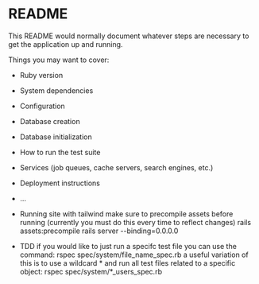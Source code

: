 # README

This README would normally document whatever steps are necessary to get the
application up and running.

Things you may want to cover:

* Ruby version

* System dependencies

* Configuration

* Database creation

* Database initialization

* How to run the test suite

* Services (job queues, cache servers, search engines, etc.)

* Deployment instructions

* ...

* Running site with tailwind
make sure to precompile assets before running (currently you must do this every time to reflect changes)
rails assets:precompile
rails server --binding=0.0.0.0

* TDD
if you would like to just run a specifc test file you can use the command:
rspec spec/system/file_name_spec.rb
a useful variation of this is to use a wildcard * and run all test files related to a specific object:
rspec spec/system/*_users_spec.rb